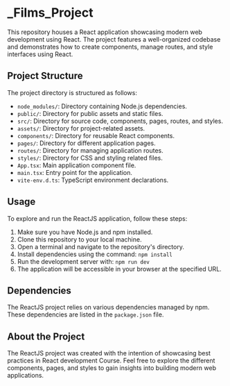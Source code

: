# _Films_Project
 
This repository houses a React application showcasing modern web development using React. The project features a well-organized codebase and demonstrates how to create components, manage routes, and style interfaces using React.

## Project Structure

The project directory is structured as follows:

- `node_modules/`: Directory containing Node.js dependencies.
- `public/`: Directory for public assets and static files.
- `src/`: Directory for source code, components, pages, routes, and styles.
- `assets/`: Directory for project-related assets.
- `components/`: Directory for reusable React components.
- `pages/`: Directory for different application pages.
- `routes/`: Directory for managing application routes.
- `styles/`: Directory for CSS and styling related files.
- `App.tsx`: Main application component file.
- `main.tsx`: Entry point for the application.
- `vite-env.d.ts`: TypeScript environment declarations.

## Usage

To explore and run the ReactJS application, follow these steps:

1. Make sure you have Node.js and npm installed.
2. Clone this repository to your local machine.
3. Open a terminal and navigate to the repository's directory.
4. Install dependencies using the command: `npm install`
5. Run the development server with: `npm run dev`
6. The application will be accessible in your browser at the specified URL.

## Dependencies

The ReactJS project relies on various dependencies managed by npm. These dependencies are listed in the `package.json` file.

## About the Project

The ReactJS project was created with the intention of showcasing best practices in React development Course. Feel free to explore the different components, pages, and styles to gain insights into building modern web applications.


